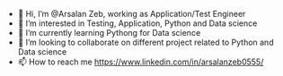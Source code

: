- 👋 Hi, I’m @Arsalan Zeb, working as Application/Test Engineer
- 👀 I’m interested in Testing, Application, Python and Data science
- 🌱 I’m currently learning Pythong for Data science
- 💞️ I’m looking to collaborate on different project related to Python and Data science
- 📫 How to reach me https://www.linkedin.com/in/arsalanzeb0555/ 

<!---
Arsal-Zeb/Arsal-Zeb is a ✨ special ✨ repository because its `README.md` (this file) appears on your GitHub profile.
You can click the Preview link to take a look at your changes.
--->
